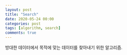 ```yaml
---
layout: post
title: "Search"
date: 2020-05-24 00:00
categories: post
tags: [algorithm, search]
comments: true
---
```


방대한 데이터에서 목적에 맞는 데이터를 찾아내기 위한 알고리즘.
